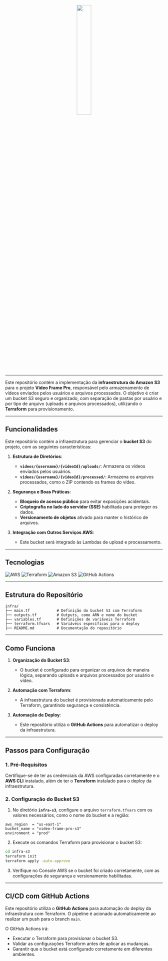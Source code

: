 
<p align="center">
  <img src="https://i.ibb.co/zs1zcs3/Video-Frame.png" width="30%" />
</p>

---

Este repositório contém a implementação da **infraestrutura do Amazon S3** para o projeto **Video Frame Pro**, responsável pelo armazenamento de vídeos enviados pelos usuários e arquivos processados. O objetivo é criar um bucket S3 seguro e organizado, com separação de pastas por usuário e por tipo de arquivo (uploads e arquivos processados), utilizando o **Terraform** para provisionamento.

---

## Funcionalidades

Este repositório contém a infraestrutura para gerenciar o **bucket S3** do projeto, com as seguintes características:

1. **Estrutura de Diretórios**:
   - **`videos/{username}/{videoId}/uploads/`**: Armazena os vídeos enviados pelos usuários.
   - **`videos/{username}/{videoId}/processed/`**: Armazena os arquivos processados, como o ZIP contendo os frames do vídeo.

2. **Segurança e Boas Práticas**:
   - **Bloqueio de acesso público** para evitar exposições acidentais.
   - **Criptografia no lado do servidor (SSE)** habilitada para proteger os dados.
   - **Versionamento de objetos** ativado para manter o histórico de arquivos.

3. **Integração com Outros Serviços AWS**:
   - Este bucket será integrado às Lambdas de upload e processamento.

---

## Tecnologias

<p>
  <img src="https://img.shields.io/badge/AWS-232F3E?logo=amazonaws&logoColor=white" alt="AWS" />
  <img src="https://img.shields.io/badge/Terraform-7B42BC?logo=terraform&logoColor=white" alt="Terraform" />
  <img src="https://img.shields.io/badge/Amazon_S3-569A31?logo=amazons3&logoColor=white" alt="Amazon S3" />
  <img src="https://img.shields.io/badge/GitHub-ACTIONS-2088FF?logo=github-actions&logoColor=white" alt="GitHub Actions" />
</p>

---

## Estrutura do Repositório

```
infra/
├── main.tf            # Definição do bucket S3 com Terraform
├── outputs.tf         # Outputs, como ARN e nome do bucket
├── variables.tf       # Definições de variáveis Terraform
├── terraform.tfvars   # Variáveis específicas para o deploy
├── README.md          # Documentação do repositório
```

---

## Como Funciona

1. **Organização do Bucket S3**:
   - O bucket é configurado para organizar os arquivos de maneira lógica, separando uploads e arquivos processados por usuário e vídeo.

2. **Automação com Terraform**:
   - A infraestrutura do bucket é provisionada automaticamente pelo Terraform, garantindo segurança e consistência.

3. **Automação de Deploy**:
   - Este repositório utiliza o **GitHub Actions** para automatizar o deploy da infraestrutura.

---

## Passos para Configuração

### 1. Pré-Requisitos

Certifique-se de ter as credenciais da AWS configuradas corretamente e o **AWS CLI** instalado, além de ter o **Terraform** instalado para o deploy da infraestrutura.

### 2. Configuração do Bucket S3

1. No diretório **`infra-s3`**, configure o arquivo `terraform.tfvars` com os valores necessários, como o nome do bucket e a região:

```hcl
aws_region  = "us-east-1"
bucket_name = "video-frame-pro-s3"
environment = "prod"
```

2. Execute os comandos Terraform para provisionar o bucket S3:

```bash
cd infra-s3
terraform init
terraform apply -auto-approve
```

3. Verifique no Console AWS se o bucket foi criado corretamente, com as configurações de segurança e versionamento habilitadas.

---

## CI/CD com GitHub Actions

Este repositório utiliza o **GitHub Actions** para automação do deploy da infraestrutura com Terraform. O pipeline é acionado automaticamente ao realizar um push para o branch `main`.

O GitHub Actions irá:

- Executar o Terraform para provisionar o bucket S3.
- Validar as configurações Terraform antes de aplicar as mudanças.
- Garantir que o bucket está configurado corretamente em diferentes ambientes.


